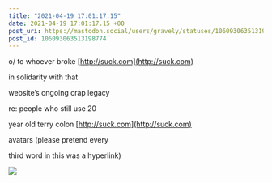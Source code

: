 ```yaml
---
title: "2021-04-19 17:01:17.15"
date: 2021-04-19 17:01:17.15 +00
post_uri: https://mastodon.social/users/gravely/statuses/106093063513198774
post_id: 106093063513198774
---
```

o/ to whoever broke [http://suck.com](http://suck.com)

in solidarity with that

website’s ongoing crap legacy

re: people who still use 20

year old terry colon [http://suck.com](http://suck.com)

avatars (please pretend every

third word in this was a hyperlink)


![](/images/106093063469294423.jpg)

